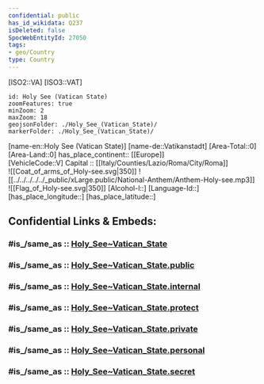 ```yaml
---
confidential: public
has_id_wikidata: Q237
isDeleted: false
SpocWebEntityId: 27050
tags:
- geo/Country
type: Country
---
```


[ISO2::VA]
[ISO3::VAT]
```leaflet
id: Holy See (Vatican State)
zoomFeatures: true 
minZoom: 2 
maxZoom: 18
geojsonFolder: ./Holy_See_(Vatican_State)/
markerFolder: ./Holy_See_(Vatican_State)/
```

[name-en::Holy See (Vatican State)]
[name-de::Vatikanstadt]
[Area-Total::0]
[Area-Land::0]
has_place_continent:: [[Europe]]  
[VehicleCode::V]
Capital :: [[Italy/Counties/Lazio/Roma/City/Roma]]  
![[Coat_of_arms_of_Holy-see.svg|350]]
![[../../../../../_public/xLarge.public/National-Anthem/Anthem-Holy-see.mp3]]
![[Flag_of_Holy-see.svg|350]]
[Alcohol-l::]
[Language-Id::]
[has_place_longitude::]
[has_place_latitude::]


## Confidential Links & Embeds: 

### #is_/same_as :: [Holy_See~Vatican_State](/_Standards/Earth/Continent/Europe/Europe~South/Holy_See~Vatican_State.md) 

### #is_/same_as :: [Holy_See~Vatican_State.public](/_public/Earth/Continent/Europe/Europe~South/Holy_See~Vatican_State.public.md) 

### #is_/same_as :: [Holy_See~Vatican_State.internal](/_internal/Earth/Continent/Europe/Europe~South/Holy_See~Vatican_State.internal.md) 

### #is_/same_as :: [Holy_See~Vatican_State.protect](/_protect/Earth/Continent/Europe/Europe~South/Holy_See~Vatican_State.protect.md) 

### #is_/same_as :: [Holy_See~Vatican_State.private](/_private/Earth/Continent/Europe/Europe~South/Holy_See~Vatican_State.private.md) 

### #is_/same_as :: [Holy_See~Vatican_State.personal](/_personal/Earth/Continent/Europe/Europe~South/Holy_See~Vatican_State.personal.md) 

### #is_/same_as :: [Holy_See~Vatican_State.secret](/_secret/Earth/Continent/Europe/Europe~South/Holy_See~Vatican_State.secret.md)

